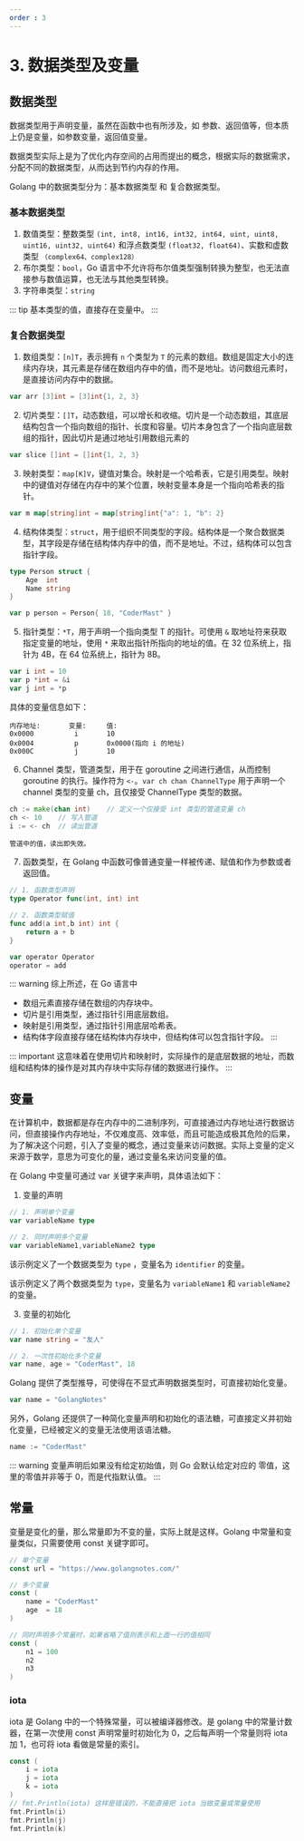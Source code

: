 ```yaml
---
order : 3
---
```


# 3. 数据类型及变量

## 数据类型

数据类型用于声明变量，虽然在函数中也有所涉及，如 参数、返回值等，但本质上仍是变量，如参数变量，返回值变量。

数据类型实际上是为了优化内存空间的占用而提出的概念，根据实际的数据需求，分配不同的数据类型，从而达到节约内存的作用。

Golang 中的数据类型分为：基本数据类型 和 复合数据类型。

### 基本数据类型

1. 数值类型：整数类型 `(int, int8, int16, int32, int64, uint, uint8, uint16, uint32, uint64)` 和浮点数类型 `(float32, float64)`、实数和虚数类型 `（complex64、complex128）`
2. 布尔类型：`bool`，Go 语言中不允许将布尔值类型强制转换为整型，也无法直接参与数值运算，也无法与其他类型转换。
3. 字符串类型：`string`

::: tip 基本类型的值，直接存在变量中。
:::

### 复合数据类型

1. 数组类型：`[n]T`，表示拥有 `n` 个类型为 `T` 的元素的数组。数组是固定大小的连续内存块，其元素是存储在数组内存中的值，而不是地址。访问数组元素时，是直接访问内存中的数据。

```go
var arr [3]int = [3]int{1, 2, 3}
```

2. 切片类型：`[]T`，动态数组，可以增长和收缩。切片是一个动态数组，其底层结构包含一个指向数组的指针、长度和容量。切片本身包含了一个指向底层数组的指针，因此切片是通过地址引用数组元素的

```go
var slice []int = []int{1, 2, 3}
```

3. 映射类型：`map[K]V`，键值对集合。映射是一个哈希表，它是引用类型。映射中的键值对存储在内存中的某个位置，映射变量本身是一个指向哈希表的指针。

```go
var m map[string]int = map[string]int{"a": 1, "b": 2}
```

4. 结构体类型：`struct`，用于组织不同类型的字段。结构体是一个聚合数据类型，其字段是存储在结构体内存中的值，而不是地址。不过，结构体可以包含指针字段。

```go
type Person struct {
    Age  int
    Name string
} 

var p person = Person{ 18, "CoderMast" }
```

5. 指针类型：`*T`，用于声明一个指向类型 T 的指针。可使用 `&` 取地址符来获取指定变量的地址，使用 `*` 来取出指针所指向的地址的值。在 32 位系统上，指针为 4B，在 64 位系统上，指针为 8B。

```go
var i int = 10
var p *int = &i
var j int = *p
```

具体的变量信息如下：

```less
内存地址:       变量:     值:
0x0000          i       10
0x0004          p       0x0000(指向 i 的地址)
0x000C          j       10
```

6. Channel 类型，管道类型，用于在 goroutine 之间进行通信，从而控制 goroutine 的执行。操作符为 `<-`。`var ch chan ChannelType` 用于声明一个 channel 类型的变量 ch，且仅接受 ChannelType 类型的数据。

```go
ch := make(chan int)    // 定义一个仅接受 int 类型的管道变量 ch
ch <- 10    // 写入管道
i := <- ch  // 读出管道
```

    管道中的值，读出即失效。

7. 函数类型，在 Golang 中函数可像普通变量一样被传递、赋值和作为参数或者返回值。

```go
// 1. 函数类型声明
type Operator func(int, int) int

// 2. 函数类型赋值
func add(a int,b int) int {
    return a + b
}

var operator Operator
operator = add
```

::: warning 综上所述，在 Go 语言中

- 数组元素直接存储在数组的内存块中。
- 切片是引用类型，通过指针引用底层数组。
- 映射是引用类型，通过指针引用底层哈希表。
- 结构体字段直接存储在结构体内存块中，但结构体可以包含指针字段。
:::

::: important 这意味着在使用切片和映射时，实际操作的是底层数据的地址，而数组和结构体的操作是对其内存块中实际存储的数据进行操作。
:::

## 变量

在计算机中，数据都是存在内存中的二进制序列，可直接通过内存地址进行数据访问，但直接操作内存地址，不仅难度高、效率低，而且可能造成极其危险的后果，为了解决这个问题，引入了变量的概念，通过变量来访问数据。实际上变量的定义来源于数学，意思为可变化的量，通过变量名来访问变量的值。

在 Golang 中变量可通过 var 关键字来声明，具体语法如下：

1. 变量的声明

```go
// 1. 声明单个变量
var variableName type

// 2. 同时声明多个变量
var variableName1,variableName2 type
```

该示例定义了一个数据类型为 `type` ，变量名为 `identifier` 的变量。

该示例定义了两个数据类型为 `type`，变量名为 `variableName1` 和 `variableName2` 的变量。

3. 变量的初始化

```go
// 1. 初始化单个变量
var name string = "友人"

// 2. 一次性初始化多个变量
var name, age = "CoderMast", 18
```

Golang 提供了类型推导，可使得在不显式声明数据类型时，可直接初始化变量。

```go
var name = "GolangNotes"
```

另外，Golang 还提供了一种简化变量声明和初始化的语法糖，可直接定义并初始化变量，已经被定义的变量无法使用该语法糖。

```go
name := "CoderMast"
```
::: warning 变量声明后如果没有给定初始值，则 Go 会默认给定对应的 零值，这里的零值并非等于 0，而是代指默认值。
:::

## 常量

变量是变化的量，那么常量即为不变的量，实际上就是这样。Golang 中常量和变量类似，只需要使用 const 关键字即可。

```go
// 单个变量
const url = "https://www.golangnotes.com/"

// 多个变量
const (
    name = "CoderMast"
    age  = 18
)

// 同时声明多个常量时，如果省略了值则表示和上面一行的值相同
const (
    n1 = 100
    n2
    n3
)
```

### iota 

iota 是 Golang 中的一个特殊常量，可以被编译器修改。是 golang 中的常量计数器，在第一次使用 const 声明常量时初始化为 0，之后每声明一个常量则将 iota 加 1，也可将 iota 看做是常量的索引。

```go
const (
    i = iota
    j = iota
    k = iota
)
// fmt.Println(iota) 这样是错误的，不能直接把 iota 当做变量或常量使用
fmt.Println(i)
fmt.Println(j)
fmt.Println(k)
```
